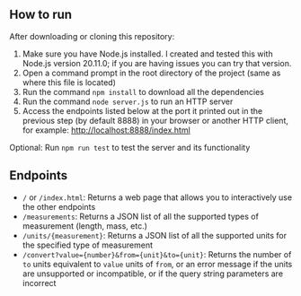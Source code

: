 ## How to run
After downloading or cloning this repository:
1. Make sure you have Node.js installed. I created and tested this with Node.js version 20.11.0; if you are having issues you can try that version.
2. Open a command prompt in the root directory of the project (same as where this file is located)
3. Run the command `npm install` to download all the dependencies
4. Run the command `node server.js` to run an HTTP server
5. Access the endpoints listed below at the port it printed out in the previous step (by default 8888) in your browser or another HTTP client, for example: <http://localhost:8888/index.html>

Optional: Run `npm run test` to test the server and its functionality

## Endpoints
- `/` or `/index.html`: Returns a web page that allows you to interactively use the other endpoints
- `/measurements`: Returns a JSON list of all the supported types of measurement (length, mass, etc.)
- `/units/{measurement}`: Returns a JSON list of all the supported units for the specified type of measurement
- `/convert?value={number}&from={unit}&to={unit}`: Returns the number of `to` units equivalent to `value` units of `from`, or an error message if the units are unsupported or incompatible, or if the query string parameters are incorrect
